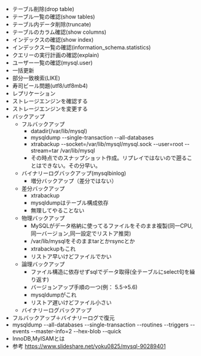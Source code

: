 - テーブル削除(drop table)
- テーブル一覧の確認(show tables)
- テーブル内データ削除(truncate)
- テーブルのカラム確認(show columns)
- インデックスの確認(show index)
- インデックス一覧の確認(information_schema.statistics)
- クエリーの実行計画の確認(explain)
- ユーザー一覧の確認(mysql.user)
- 一括更新
- 部分一致検索(LIKE)
- 寿司ビール問題(utf8/utf8mb4)
- レプリケーション
- ストレージエンジンを確認する
- ストレージエンジンを変更する
- バックアップ
  - フルバックアップ
    - datadir(/var/lib/mysql)
    - mysqldump --single-transaction --all-databases
    - xtrabackup --socket=/var/lib/mysql/mysql.sock --user=root --stream=tar /var/lib/mysql
    - その時点でのスナップショット作成。リプレイではないので遡ることはできない。その分早い。
  - バイナリーログバックアップ(mysqlbinlog)
    - 増分バックアップ（差分ではない）
  - 差分バックアップ
    - xtrabackup
    - mysqldumpはテーブル構成依存
    - 無理してやることない
  - 物理バックアップ
    - MySQLがデータ格納に使ってるファイルをそのまま複製(同一CPU,同一バージョン,同一設定でリストア推奨)
    - /var/lib/mysqlをそのままtarとかrsyncとか
    - xtrabackupもこれ
    - リストア早いけどファイルでかい
  - 論理バックアップ
    - ファイル構造に依存せずsqlでデータ取得(全テーブルにselect句を繰り返す)
    - バージョンアップ手順の一つ(例： 5.5→5.6)
    - mysqldumpがこれ
    - リストア遅いけどファイル小さい
  - バイナリーログバックアップ
- フルバックアップ＋バイナリーログで復元
- mysqldump --all-databases --single-transaction --routines --triggers --events --master-info=2 --hex-blob --quick
- InnoDB,MyISAMとは
- 参考 https://www.slideshare.net/yoku0825/mysql-90289401
